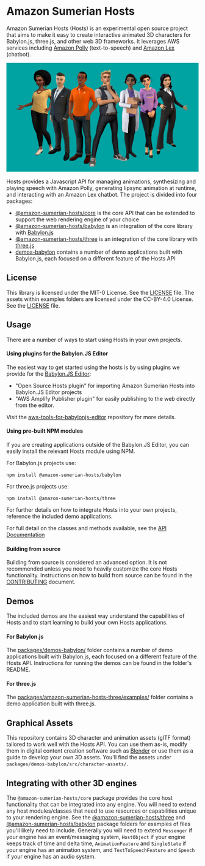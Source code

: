 # Amazon Sumerian Hosts

Amazon Sumerian Hosts (Hosts) is an experimental open source project that aims to make it easy to create interactive animated 3D characters for Babylon.js, three.js, and other web 3D frameworks. It leverages AWS services including [Amazon Polly](https://aws.amazon.com/polly/) (text-to-speech) and [Amazon Lex](https://aws.amazon.com/lex/) (chatbot).

![Hosts](docs_template/static/images/hosts_cover.jpg)

Hosts provides a Javascript API for managing animations, synthesizing and playing speech with Amazon Polly, generating lipsync animation at runtime, and interacting with an Amazon Lex chatbot. The project is divided into four packages:
* [@amazon-sumerian-hosts/core](packages/amazon-sumerian-hosts-core) is the core API that can be extended to support the web rendering engine of your choice
* [@amazon-sumerian-hosts/babylon](packages/amazon-sumerian-hosts-babylon) is an integration of the core library with [Babylon.js](https://www.babylonjs.com/)
* [@amazon-sumerian-hosts/three](packages/amazon-sumerian-hosts-three) is an integration of the core library with [three.js](https://threejs.org/)
* [demos-babylon](packages/demos-babylon) contains a number of demo applications built with Babylon.js, each focused on a different feature of the Hosts API


## License

This library is licensed under the MIT-0 License. See the [LICENSE](LICENSE) file. The assets within examples folders are licensed under the CC-BY-4.0 License. See the [LICENSE](packages/demo-babylon/src/character-assets/LICENSE) file.

## Usage

There are a number of ways to start using Hosts in your own projects.

#### Using plugins for the Babylon.JS Editor

The easiest way to get started using the hosts is by using plugins we provide for the [Babylon.JS Editor](http://editor.babylonjs.com/):

- "Open Source Hosts plugin" for importing Amazon Sumerian Hosts into Babylon.JS Editor projects
- "AWS Amplify Publisher plugin" for easily publishing to the web directly from the editor. 

Visit the [aws-tools-for-babylonjs-editor](https://github.com/aws-samples/aws-tools-for-babylonjs-editor/blob/main/README.md) repository for more details.

#### Using pre-built NPM modules

If you are creating applications outside of the Babylon.JS Editor, you can easily install the relevant Hosts module using NPM.

For Babylon.js projects use:

```
npm install @amazon-sumerian-hosts/babylon
```

For three.js projects use:

```
npm install @amazon-sumerian-hosts/three
```

For further details on how to integrate Hosts into your own projects, reference the included demo applications.

For full detail on the classes and methods available, see the [API Documentation](https://aws-samples.github.io/amazon-sumerian-hosts/)

#### Building from source

Building from source is considered an advanced option. It is not recommended unless you need to heavily customize the core Hosts functionality. Instructions on how to build from source can be found in the [CONTRIBUTING](CONTRIBUTING.md) document.

## Demos

The included demos are the easiest way understand the capabilities of Hosts and to start learning to build your own Hosts applications.

#### For Babylon.js

The [packages/demos-babylon/](packages/demos-babylon/) folder contains a number of demo applications built with Babylon.js, each focused on a different feature of the Hosts API. Instructions for running the demos can be found in the folder's README.

#### For three.js

The [packages/amazon-sumerian-hosts-three/examples/](packages/amazon-sumerian-hosts-three/examples/) folder contains a demo application built with three.js.

## Graphical Assets

This repository contains 3D character and animation assets (glTF format) tailored to work well with the Hosts API. You can use them as-is, modify them in digital content creation software such as [Blender](https://www.blender.org/) or use them as a guide to develop your own 3D assets. You'll find the assets under `packages/demos-babylon/src/character-assets/`.

## Integrating with other 3D engines

The `@amazon-sumerian-hosts/core` package provides the core host functionality that can be integrated into any engine. You will need to extend any host modules/classes that need to use resources or capabilities unique to your rendering engine. See the [@amazon-sumerian-hosts/three](packages/amazon-sumerian-hosts-three) and [@amazon-sumerian-hosts/babylon](packages/amazon-sumerian-hosts-babylon) package folders for examples of files you'll likely need to include. Generally you will need to extend `Messenger` if your engine has an event/messaging system, `HostObject` if your engine keeps track of time and delta time, `AnimationFeature` and `SingleState` if your engine has an animation system, and `TextToSpeechFeature` and `Speech` if your engine has an audio system.

